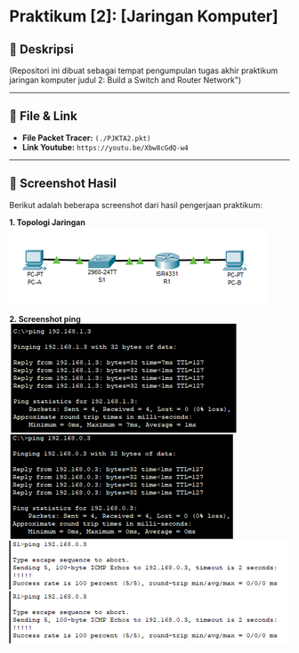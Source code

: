 # Praktikum [2]: [Jaringan Komputer]

## 📄 Deskripsi
(Repositori ini dibuat sebagai tempat pengumpulan tugas akhir praktikum jaringan komputer judul 2: Build a Switch and Router Network")

---

## 📁 File & Link

* **File Packet Tracer:** `(./PJKTA2.pkt)`
* **Link Youtube:**  `https://youtu.be/Xbw8cGdQ-w4 `

---

## 📸 Screenshot Hasil

Berikut adalah beberapa screenshot dari hasil pengerjaan praktikum:

**1. Topologi Jaringan**
![Topologi Jaringan Judul 2](./topologi.png)

**2. Screenshot ping**
![Ping PC-B ke PC-A](./1.png)
![Ping PC-A ke PC-B](./2.png)
![Ping S1 ke PC-B](./3.png)
![Ping R1 ke PC-B](./4.png)




